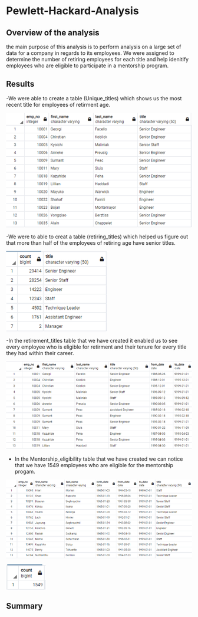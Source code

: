 # Pewlett-Hackard-Analysis


## **Overview of the analysis**

the main purpose of this analysis is to perform analysis on a large set of data for a company in regards to its employees. We were assigned to determine the number of retiring
employees for each title and help idenitify employees who are eligible to participate in a mentorship program.


## **Results**

 -We were able to create a table (Unique_titles) which shows us the most recent title for employees of retirment age.


![](images/unique_titles.png)


 -We were to able to creat a table (retiring_titles) which helped us figure out that more than half of the employees of retiring age have senior titles.


![](images/retiring_titles.png)



 -In the retirement_titles table that we have created it enabled us to see every employee who is eligible for retirment and their tenure for every title they had within their career.


![](images/retirement_titles.png)


- In the Mentorship_eligibility table that we have created we can notice that we have 1549 employees who are eligible for the mentorship progam.


![](images/mentorship_elegibility.png)


![](images/mentorship_elegibility_count.png)




## **Summary**




